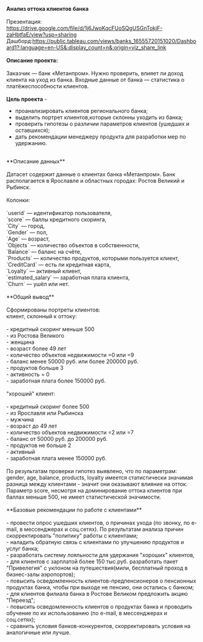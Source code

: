 **Анализ оттока клиентов банка**<br>
<br>
Презентация: https://drive.google.com/file/d/1j6JwoKqcFUoSQgUSGnTokjF-zaHbtfaE/view?usp=sharing <br>
Дашборд:https://public.tableau.com/views/banks_16555720151020/Dashboard1?:language=en-US&:display_count=n&:origin=viz_share_link <br>
<br>
**Описание проекта:**<br>
<br>
Заказчик — банк «Метанпром». Нужно проверить, влияет ли доход клиента на уход из банка. Входные данные от банка — статистика о платёжеспособности клиентов.<br>
<br>
**Цель проекта** - 
- проанализировать клиентов регионального банка; <br>
- выделить портрет клиентов,которые склонны уходить из банка;<br>
- проверить гипотезы о различии параметров клиентов (ушедших и оставшихся);<br>
- дать рекомендации менеджеру продукта для разработки мер по удержанию.<br>
<br>
**Описание данных** <br>
<br>
Датасет содержит данные о клиентах банка «Метанпром». Банк располагается в Ярославле и областных городах: Ростов Великий и Рыбинск.<br>
<br>
Колонки:<br>
<br>
`userid` — идентификатор пользователя,<br>
`score` — баллы кредитного скоринга,<br>
`City` — город,<br>
`Gender` — пол,<br>
`Age` — возраст,<br>
`Objects` — количество объектов в собственности,<br>
`Balance` — баланс на счёте,<br>
`Products` — количество продуктов, которыми пользуется клиент,<br>
`CreditCard` — есть ли кредитная карта,<br>
`Loyalty` — активный клиент,<br>
`estimated_salary` — заработная плата клиента,<br>
`Churn` — ушёл или нет.<br>
<br>
**Общий вывод** <br>
<br>
Сформированы портреты клиентов:<br>
клиент, склонный к оттоку: <br> 
<br>
 - кредитный скоринг меньше 500<br>
 - из Ростова Великого<br>
 - женщина<br>
 - возраст более 49 лет<br>
 - количество объектов недвижимости =0 или =9<br>
 - баланс менее 50000 руб. или более 200000 руб.<br>
 - продуктов больше 3<br>
 - активность = 0<br>
 - заработная плата более 150000 руб.<br>
<br>
"хороший" клиент:<br>
<br>
 - кредитный скоринг более 500<br>
 - из Ярославля или Рыбинска<br>
 - мужчина<br>
 - возраст до 49 лет<br>
 - количество объектов недвижимости =2 или =7<br>
 - баланс от 50000 руб. до 200000 руб.<br>
 - продуктов не больше 2<br>
 - активный<br>
 - заработная плата менее 150000 руб.<br>
<br>    
    По результатам проверки гипотез выявлено, что по параметрам: gender, age, balance, products, loyalty имеется статистически значимая разница между клиентами - значит они оказывают влияние на отток. Параметр score, несмотря на доминирование оттока клиентов при баллах меньше 500, не имеет статистической значимости.<br>
 <br>   
**Базовые рекомендации по работе с клиентами** <br>
<br>
- провести опрос ушедших клиентов, о причинах ухода (по звонку, по e-mail, в мессенджерах и соц.сетях). По результатам анализа причин скорректировать "политику" работы с клиентами;<br>
- наладить обратную связь с клиентами по улучшению продуктов и услуг банка;<br>
- разработать систему лояльности для удержания "хороших" клиентов, <br>
- для клиентов с зарплатой более 150 тыс.руб. разработать пакет "Привелегия" с уклоном на путешествия(мили, бесплатный проход в бизнес-залы аэропортов); <br> 
- повысить осведомленность клиентов-предпенсионеров о пенсионных продуктах банка, чтобы при выходе не пенсию, они остались с банком;<br>
- для клиентов филиала банка в Ростове Великом предложить акцию "Переезд";<br>
- повысить осведомленность клиентов о продуктах банка и проводить обучение по их использованию (по e-mail, в мессенджерах и соц.сетях);<br>
- сравнить условия банков-конкурентов, скорректировать условия на аналогичные или лучше.<br>

